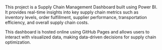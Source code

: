 This project is a Supply Chain Management Dashboard built using Power BI. It provides real-time insights into key supply chain metrics such as inventory levels, order fulfillment, supplier performance, transportation efficiency, and overall supply chain costs.

This dashboard is hosted online using GitHub Pages and allows users to interact with visualized data, making data-driven decisions for supply chain optimization.
